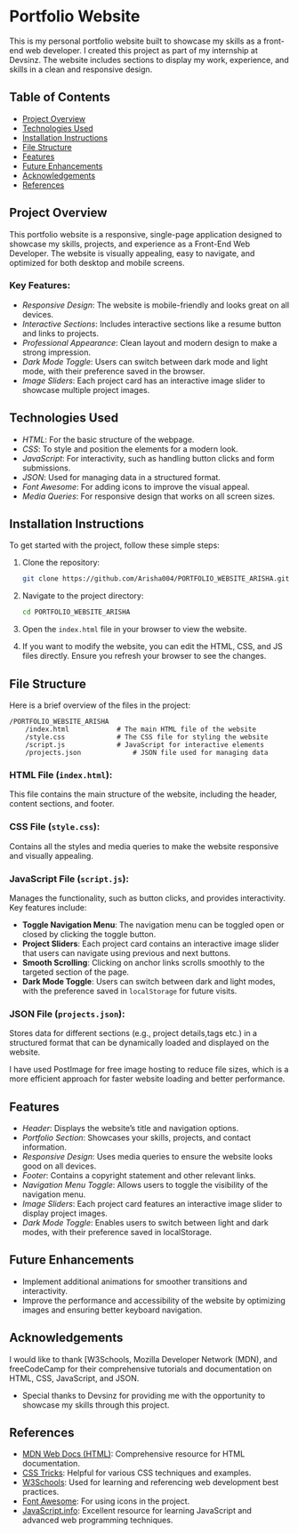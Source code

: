 # Portfolio Website

This is my personal portfolio website built to showcase my skills as a front-end web developer. I created this project as part of my internship at Devsinz. The website includes sections to display my work, experience, and skills in a clean and responsive design.

## Table of Contents

- [Project Overview](#project-overview)
- [Technologies Used](#technologies-used)
- [Installation Instructions](#installation-instructions)
- [File Structure](#file-structure)
- [Features](#features)
- [Future Enhancements](#future-enhancements)
- [Acknowledgements](#acknowledgements)
- [References](#references)

## Project Overview

This portfolio website is a responsive, single-page application designed to showcase my skills, projects, and experience as a Front-End Web Developer. The website is visually appealing, easy to navigate, and optimized for both desktop and mobile screens.

### Key Features:
- *Responsive Design*: The website is mobile-friendly and looks great on all devices.
- *Interactive Sections*: Includes interactive sections like a resume button and links to projects.
- *Professional Appearance*: Clean layout and modern design to make a strong impression.
- *Dark Mode Toggle*: Users can switch between dark mode and light mode, with their preference saved in the browser.
- *Image Sliders*: Each project card has an interactive image slider to showcase multiple project images.

## Technologies Used

- *HTML*: For the basic structure of the webpage.
- *CSS*: To style and position the elements for a modern look.
- *JavaScript*: For interactivity, such as handling button clicks and form submissions.
- *JSON*: Used for managing data in a structured format.
- *Font Awesome*: For adding icons to improve the visual appeal.
- *Media Queries*: For responsive design that works on all screen sizes.

## Installation Instructions

To get started with the project, follow these simple steps:

1. Clone the repository:
   ```bash
   git clone https://github.com/Arisha004/PORTFOLIO_WEBSITE_ARISHA.git
   ```

2. Navigate to the project directory:
   ```bash
   cd PORTFOLIO_WEBSITE_ARISHA
   ```

3. Open the `index.html` file in your browser to view the website.

4. If you want to modify the website, you can edit the HTML, CSS, and JS files directly. Ensure you refresh your browser to see the changes.

## File Structure

Here is a brief overview of the files in the project:

```
/PORTFOLIO_WEBSITE_ARISHA
    /index.html            # The main HTML file of the website
    /style.css             # The CSS file for styling the website
    /script.js             # JavaScript for interactive elements
    /projects.json             # JSON file used for managing data
```

### HTML File (`index.html`):
This file contains the main structure of the website, including the header, content sections, and footer.

### CSS File (`style.css`):
Contains all the styles and media queries to make the website responsive and visually appealing.

### JavaScript File (`script.js`):
Manages the functionality, such as button clicks, and provides interactivity. Key features include:
- **Toggle Navigation Menu**: The navigation menu can be toggled open or closed by clicking the toggle button.
- **Project Sliders**: Each project card contains an interactive image slider that users can navigate using previous and next buttons.
- **Smooth Scrolling**: Clicking on anchor links scrolls smoothly to the targeted section of the page.
- **Dark Mode Toggle**: Users can switch between dark and light modes, with the preference saved in `localStorage` for future visits.

### JSON File (`projects.json`):
Stores data for different sections (e.g., project details,tags etc.) in a structured format that can be dynamically loaded and displayed on the website.

I have used PostImage for free image hosting to reduce file sizes, which is a more efficient approach for faster website loading and better performance.

## Features

- *Header*: Displays the website’s title and navigation options.
- *Portfolio Section*: Showcases your skills, projects, and contact information.
- *Responsive Design*: Uses media queries to ensure the website looks good on all devices.
- *Footer*: Contains a copyright statement and other relevant links.
- *Navigation Menu Toggle*: Allows users to toggle the visibility of the navigation menu.
- *Image Sliders*: Each project card features an interactive image slider to display project images.
- *Dark Mode Toggle*: Enables users to switch between light and dark modes, with their preference saved in localStorage.

## Future Enhancements

- Implement additional animations for smoother transitions and interactivity.
- Improve the performance and accessibility of the website by optimizing images and ensuring better keyboard navigation.

## Acknowledgements
I would like to thank [W3Schools, Mozilla Developer Network (MDN), and freeCodeCamp for their comprehensive tutorials and documentation on HTML, CSS, JavaScript, and JSON.
- Special thanks to Devsinz for providing me with the opportunity to showcase my skills through this project.

## References

- [MDN Web Docs (HTML)](https://developer.mozilla.org/en-US/docs/Web/HTML): Comprehensive resource for HTML documentation.
- [CSS Tricks](https://css-tricks.com/): Helpful for various CSS techniques and examples.
- [W3Schools](https://www.w3schools.com/): Used for learning and referencing web development best practices.
- [Font Awesome](https://fontawesome.com/): For using icons in the project.
- [JavaScript.info](https://javascript.info/): Excellent resource for learning JavaScript and advanced web programming techniques.
